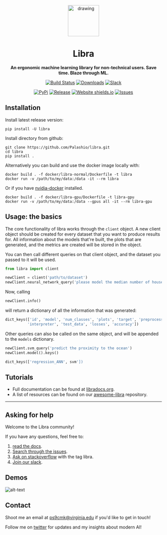 <div align="center">

<img src="/tools/data/gh_images/logo.png" alt="drawing" width="100"/>
       
# Libra

**An ergonomic machine learning library for non-technical users. Save time. Blaze through ML.**

[![Build Status](https://travis-ci.org/Palashio/libra.svg?branch=master)](https://travis-ci.org/Palashio/libra)
[![Downloads](https://pepy.tech/badge/libra)](https://pepy.tech/project/libra)
[![Slack](https://img.shields.io/badge/slack-chat-green.svg?logo=slack)](https://join.slack.com/t/the-libra-team/shared_invite/zt-ek6bpd47-hdIxXlRAenKfy5JNWe8bgw)

[![PyPi](https://img.shields.io/badge/pypi%20package-1.0.0-blue)](https://pypi.org/project/libra/)
[![Release](https://img.shields.io/badge/Next%20Release-Sep%2012-green)](https://pypi.org/project/libra/)
[![Website shields.io](https://img.shields.io/website-up-down-blue-red/http/shields.io.svg)](https://libradocs.github.io//)
[![Issues](https://img.shields.io/github/issues/Palashio/libra)]()


</div>


## Installation

Install latest release version:

```
pip install -U libra
```

Install directory from github:

```
git clone https://github.com/Palashio/libra.git
cd libra
pip install .
```

Alternatively you can build and use the docker image locally with:

```
docker build . -f docker/libra-normal/Dockerfile -t libra
docker run -v /path/to/my/data:/data -it --rm libra
```

Or if you have [nvidia-docker](https://github.com/NVIDIA/nvidia-docker) installed.

```
docker build . -f docker/libra-gpu/Dockerfile -t libra-gpu
docker run -v /path/to/my/data:/data --gpus all -it --rm libra-gpu
```
## Usage: the basics

The core functionality of libra works through the `client` object. A new client object should be created for every dataset that you want to produce results for. All information about the models that're built, the plots that are generated, and the metrics are created will be stored in the object.

You can then call different queries on that client object, and the dataset you passed to it will be used. 

```python
from libra import client

newClient = client('path/to/dataset') 
newClient.neural_network_query('please model the median number of households')
```
Now, calling 
```python
newClient.info()
```
will return a dictionary of all the information that was generated: 

```python
dict_keys(['id', 'model', 'num_classes', 'plots', 'target', 'preprocessor', 
          'interpreter', 'test_data', 'losses', 'accuracy'])
```

Other queries can also be called on the same object, and will be appended to the `models` dictionary.

```python
newClient.svm_query('predict the proximity to the ocean')
newClient.model().keys()

dict_keys(['regression_ANN', svm'])
```

## Tutorials

 - Full documentation can be found at [libradocs.org](https://libradocs.org/). 
 - A list of resources can be found on our [awesome-libra](https://github.com/Palashio/awesome-libra) repository. 

---
 

## Asking for help
Welcome to the Libra community!

If you have any questions, feel free to:
1. [read the docs](https://libradocs.org/).
2. [Search through the issues](https://github.com/Palashio/libra/issues?q=is%3Aissue+is%3Aclosed).
3. [Ask on stackoverflow](https://stackoverflow.com/questions/ask?guided=false) with the tag libra.
4. [Join our slack](https://join.slack.com/t/the-libra-team/shared_invite/zt-ek6bpd47-hdIxXlRAenKfy5JNWe8bgw).



## Demos

![alt-text](/tools/data/gh_images/gif.gif)

## Contact

Shoot me an email at [ps9cmk@virginia.edu](mailto:ps9cmk@virginia.edu) if you'd like to get in touch!

Follow me on [twitter](https://twitter.com/_pshah) for updates and my insights about modern AI!
